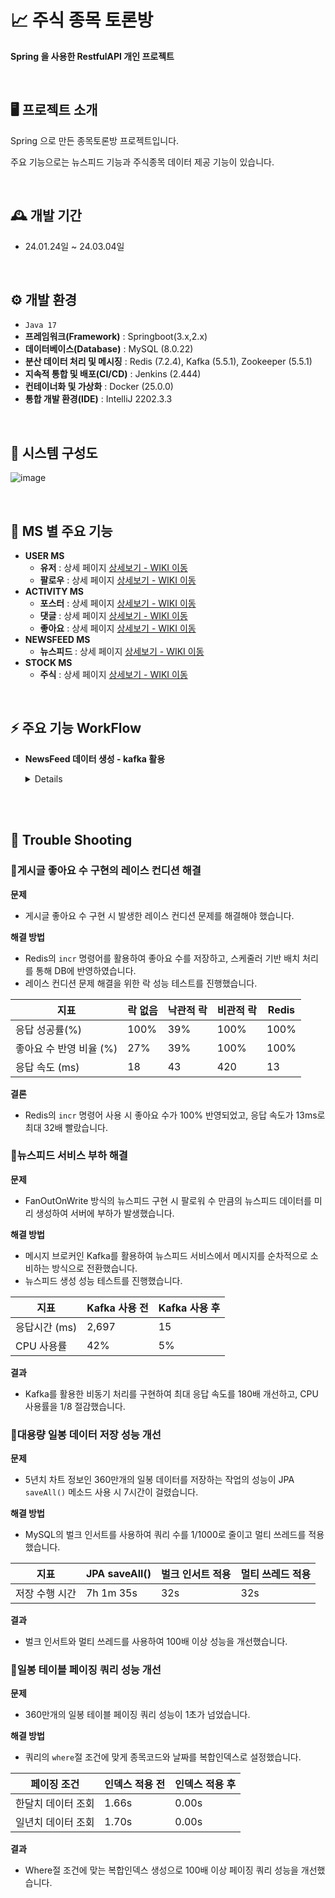 # 📈 주식 종목 토론방 
**Spring 을 사용한 RestfulAPI 개인 프로젝트**

<br/>

## 🖥️ 프로젝트 소개
Spring 으로 만든 종목토론방 프로젝트입니다.

주요 기능으로는 뉴스피드 기능과 주식종목 데이터 제공 기능이 있습니다.

<br>


## 🕰️ 개발 기간
* 24.01.24일 ~ 24.03.04일
<br/>

## ⚙️ 개발 환경
- `Java 17`
- **프레임워크(Framework)** : Springboot(3.x,2.x)
- **데이터베이스(Database)** : MySQL (8.0.22)
- **분산 데이터 처리 및 메시징** : Redis (7.2.4), Kafka (5.5.1), Zookeeper (5.5.1)
- **지속적 통합 및 배포(CI/CD)** : Jenkins (2.444)
- **컨테이너화 및 가상화** : Docker (25.0.0)
- **통합 개발 환경(IDE)** : IntelliJ 2202.3.3
<br/>

## 📍 시스템 구성도
![image](https://github.com/user-attachments/assets/54928cc2-80f8-4869-8b8a-62b5c1c530b5)


<br/>

## 📍 MS 별 주요 기능
- **USER MS**
  - **유저** : 상세 페이지 <a href="https://github.com/KoKimSS/stockDiscussionMSA/wiki/User" >상세보기 - WIKI 이동</a>
  - **팔로우** : 상세 페이지 <a href="https://github.com/KoKimSS/stockDiscussionMSA/wiki/Follow" >상세보기 - WIKI 이동</a>
- **ACTIVITY MS**
  - **포스터** : 상세 페이지 <a href="https://github.com/KoKimSS/stockDiscussionMSA/wiki/POSTER" >상세보기 - WIKI 이동</a>
  - **댓글** : 상세 페이지 <a href="https://github.com/KoKimSS/stockDiscussionMSA/wiki/REPLY" >상세보기 - WIKI 이동</a>
  - **좋아요** : 상세 페이지 <a href="https://github.com/KoKimSS/stockDiscussionMSA/wiki/LIKE" >상세보기 - WIKI 이동</a>
- **NEWSFEED MS**
  - **뉴스피드** : 상세 페이지 <a href="https://github.com/KoKimSS/stockDiscussionMSA/wiki/NEWSFEED" >상세보기 - WIKI 이동</a>
- **STOCK MS**
  - **주식** : 상세 페이지 <a href="https://github.com/KoKimSS/stockDiscussionMSA/wiki/Stock" >상세보기 - WIKI 이동</a>
<br/>

## ⚡ 주요 기능 WorkFlow
- **NewsFeed 데이터 생성 - kafka 활용**
  <details>
  
  ![MSA시스템구성도-페이지-2 drawio](https://github.com/KoKimSS/stockDiscussionMSA/assets/97881804/af55691f-8e54-4213-97a9-fe74945d16bb)

  </details>


<br/>

<br/>

## 💢 Trouble Shooting

### 📌게시글 좋아요 수 구현의 레이스 컨디션 해결

**문제**
- 게시글 좋아요 수 구현 시 발생한 레이스 컨디션 문제를 해결해야 했습니다.

**해결 방법**
- Redis의 `incr` 명령어를 활용하여 좋아요 수를 저장하고, 스케줄러 기반 배치 처리를 통해 DB에 반영하였습니다.
- 레이스 컨디션 문제 해결을 위한 락 성능 테스트를 진행했습니다.

| 지표 | 락 없음 | 낙관적 락 | 비관적 락 | Redis |
| --- | --- | --- | --- | --- |
| 응답 성공률(%) | 100% | 39% | 100% | 100% |
| 좋아요 수 반영 비율 (%) | 27% | 39% | 100% | 100% |
| 응답 속도 (ms) | 18 | 43 | 420 | 13 |

**결론**
- Redis의 `incr` 명령어 사용 시 좋아요 수가 100% 반영되었고, 응답 속도가 13ms로 최대 32배 빨랐습니다.

### 📌뉴스피드 서비스 부하 해결

**문제**
- FanOutOnWrite 방식의 뉴스피드 구현 시 팔로워 수 만큼의 뉴스피드 데이터를 미리 생성하여 서버에 부하가 발생했습니다.

**해결 방법**
- 메시지 브로커인 Kafka를 활용하여 뉴스피드 서비스에서 메시지를 순차적으로 소비하는 방식으로 전환했습니다.
- 뉴스피드 생성 성능 테스트를 진행했습니다.

| 지표 | Kafka 사용 전 | Kafka 사용 후 |
| --- | --- | --- |
| 응답시간 (ms) | 2,697 | 15 |
| CPU 사용률 | 42% | 5% |

**결과**
- Kafka를 활용한 비동기 처리를 구현하여 최대 응답 속도를 180배 개선하고, CPU 사용률을 1/8 절감했습니다.

### 📌대용량 일봉 데이터 저장 성능 개선

**문제** 
- 5년치 차트 정보인 360만개의 일봉 데이터를 저장하는 작업의 성능이 JPA `saveAll()` 메소드 사용 시 7시간이 걸렸습니다.

**해결 방법**
- MySQL의 벌크 인서트를 사용하여 쿼리 수를 1/1000로 줄이고 멀티 쓰레드를 적용했습니다.

| 지표 | JPA saveAll() | 벌크 인서트 적용 | 멀티 쓰레드 적용 |
| --- | --- | --- | --- |
| 저장 수행 시간 | 7h 1m 35s | 32s | 32s |

**결과**
- 벌크 인서트와 멀티 쓰레드를 사용하여 100배 이상 성능을 개선했습니다.

### 📌일봉 테이블 페이징 쿼리 성능 개선

**문제**
- 360만개의 일봉 테이블 페이징 쿼리 성능이 1초가 넘었습니다.

**해결 방법**
- 쿼리의 `where`절 조건에 맞게 종목코드와 날짜를 복합인덱스로 설정했습니다.

| 페이징 조건 | 인덱스 적용 전 | 인덱스 적용 후 |
| --- | --- | --- |
| 한달치 데이터 조회 | 1.66s | 0.00s |
| 일년치 데이터 조회 | 1.70s | 0.00s |

**결과**
- Where절 조건에 맞는 복합인덱스 생성으로 100배 이상 페이징 쿼리 성능을 개선했습니다.

<br/>  


